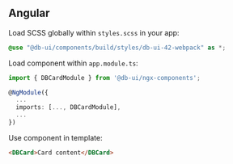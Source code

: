 ## Angular

Load SCSS globally within `styles.scss` in your app:

```scss
@use "@db-ui/components/build/styles/db-ui-42-webpack" as *;
```

Load component within `app.module.ts`:

```typescript
import { DBCardModule } from '@db-ui/ngx-components';

@NgModule({
  ...
  imports: [..., DBCardModule],
  ...
})

```

Use component in template:

```html
<DBCard>Card content</DBCard>
```
